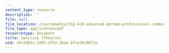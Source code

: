 ```yaml
---
content_type: resource
description: ''
file: null
file_location: /coursemedia/21g-410-advanced-german-professional-communication-spring-2017/d4c5981c2db53f932bae87ce30c0b72a_21G_410s17_W08_M22.pdf
file_type: application/pdf
resourcetype: Document
title: Genitive (Theorie)
uid: d4c5981c-2db5-3f93-2bae-87ce30c0b72a
---
```

